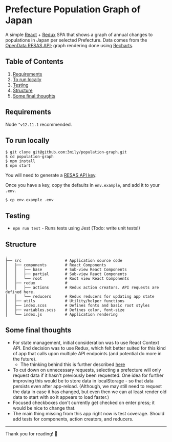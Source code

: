 Prefecture Population Graph of Japan
========

A simple [React](https://reactjs.org/) + [Redux](https://redux.js.org/) SPA that shows a graph of annual changes to populations in Japan per selected Prefecture.
Data comes from the [OpenData RESAS API](https://opendata.resas-portal.go.jp/); graph rendering done using [Recharts](http://recharts.org/).


Table of Contents
-----------------
1. [Requirements](#requirements)
1. [To run locally](#to-run-locally)
1. [Testing](#testing)
1. [Structure](#structure)
1. [Some final thoughts](#Some-final-thoughts)

Requirements
------------

Node `^v12.11.1` recommended.

To run locally
---------------
```
$ git clone git@github.com:3mily/population-graph.git
$ cd population-graph
$ npm install
$ npm start
```
You will need to generate a [RESAS API key](https://opendata.resas-portal.go.jp/form.html).

Once you have a key, copy the defaults in `env.example`, and add it to your `.env`.
```
$ cp env.example .env
```

Testing
-----

* `npm run test` - Runs tests using Jest (Todo: write unit tests!)


Structure
---------

```
.
├── src                   # Application source code
│   ├── components        # React Components
│   │   ├── base          # Sub-view React Components
│   │   ├── partial       # Sub-view React Components
│   │   └── root          # Root view React Components
│   ├── redux             #
│   │   ├── actions       # Redux action creators. API requests are defined here.
│   │   └── reducers      # Redux reducers for updating app state
│   ├── utils             # Utility/helper functions
│   ├── index.scss        # Defines fonts and basic root styles
│   ├── variables.scss    # Defines color, font-size
│   └── index.js          # Application rendering

```

Some final thoughts
---------
- For state management, initial consideration was to use React Context API. End decision was to use Redux, which felt better suited for this kind of app that calls upon multiple API endpoints (and potential do more in the future).
  * The thinking behind this is further described [here](https://github.com/3mily/population-graph/commit/4fa3871a7237ac84e08e2abb6a9d6607e048bfd1)
- To cut down on unnecessary requests, selecting a prefecture will only request data if it hasn't previously been requested. One idea for further improving this would be to store data in localStorage - so that data persists even after app-reload. (Although, we may still need to request the data in case it has changed, but even then we can at least render old data to start with so it appears to load faster.)
- Focused checkboxes don't currently get checked on enter press; it would be nice to change that.
- The main thing missing from this app right now is test coverage. Should add tests for components, action creators, and reducers.

---------
Thank you for reading! 🍙
